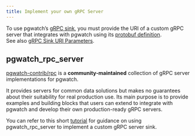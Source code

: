 ```yaml
---
title: Implement your own gRPC Server
---
```


To use pgwatch’s [gRPC sink](../concept/components.md#grpc), you must 
provide the URI of a custom gRPC server that integrates with pgwatch using its 
[protobuf definition](https://github.com/cybertec-postgresql/pgwatch/blob/master/api/pb/pgwatch.proto).  
See also [gRPC Sink URI Parameters](../reference/sinks_options.md#grpc).

## pgwatch_rpc_server

[pgwatch-contrib/rpc](https://github.com/cybertec-postgresql/pgwatch-contrib/tree/main/rpc) 
is a **community-maintained** collection of gRPC server implementations for pgwatch.

It provides servers for common data solutions but makes no guarantees about 
their suitability for real production use. Its main purpose is to provide 
examples and building blocks that users can extend to integrate with pgwatch 
and develop their own production-ready gRPC servers.

You can refer to this short [tutorial](https://github.com/cybertec-postgresql/pgwatch-contrib/blob/main/rpc/TUTORIAL.md) 
for guidance on using pgwatch_rpc_server to implement a custom gRPC server sink.